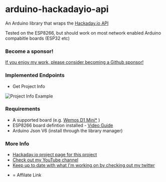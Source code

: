 # arduino-hackadayio-api

An Arduino library that wraps the [Hackaday.io API](https://dev.hackaday.io)

Tested on the ESP8266, but should work on most network enabled Arduino compabitle boards (ESP32 etc)

### Become a sponsor!

[If you enjoy my work, please consider becoming a Github sponsor!](https://github.com/sponsors/witnessmenow/)

### Implemented Endpoints

- Get Project Info

![Project Info Example](https://cdn.hackaday.io/images/5341661549201595052.PNG)


### Requirements

- A supported board (e.g. [Wemos D1 Mini*](http://s.click.aliexpress.com/e/uzFUnIe) )
- ESP8266 board defintion installed - [Video Guide](https://www.youtube.com/watch?v=AFUAMVFzpWw)
- Arduino Json V6 (install through the library manager)

### More Info

- [Hackaday.io project page for this project](https://hackaday.io/project/163680-hackadayio-api-library-for-arduino)
- [Check out my YouTube channel](https://youtube.com/brianlough)
- [Keep up to date with what I'm working on by checking out my twitter](https://twitter.com/witnessmenow)

* = Affilate Link